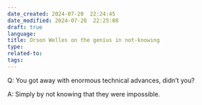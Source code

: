 ```yaml
---
date_created: 2024-07-20  22:24:45
date_modified: 2024-07-20  22:25:08
draft: true
language: 
title: Orson Welles on the genius in not-knowing
type: 
related-to: 
tags:
---
```



Q: You got away with enormous technical advances, didn’t you?

A: Simply by not knowing that they were impossible.